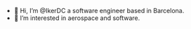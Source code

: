 - 👋 Hi, I’m @IkerDC a software engineer based in Barcelona.
- 👀 I’m interested in aerospace and software. 

<!---
IkerDC/IkerDC is a ✨ special ✨ repository because its `README.md` (this file) appears on your GitHub profile.
You can click the Preview link to take a look at your changes.
--->
